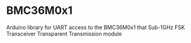 # BMC36M0x1
Arduino library for  UART access to the BMC36M0x1 that Sub-1GHz FSK Transceiver Transparent Transmission module
